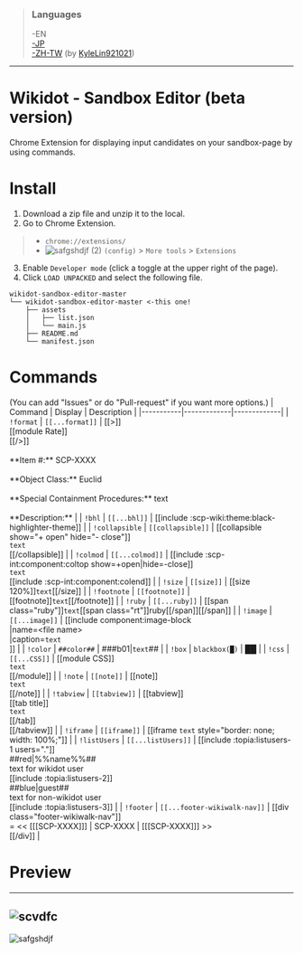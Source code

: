 > ### Languages
> -EN<br />[-JP](https://github.com/7happy7/wikidot-sandbox-editor/tree/jp)<br />[-ZH-TW](https://github.com/7happy7/wikidot-sandbox-editor/tree/zh-tw) \(by [KyleLin921021](https://github.com/KyleLin921021)\)

----
# Wikidot - Sandbox Editor (beta version)
Chrome Extension for displaying input candidates on your sandbox-page by using commands.

# Install
1. Download a zip file and unzip it to the local.
2. Go to Chrome Extension.
> * `chrome://extensions/`
> * ![safgshdjf (2)](https://user-images.githubusercontent.com/49482246/84563612-c54c4b80-ad97-11ea-9559-584dcc268f4f.png) `(config)` > `More tools` > `Extensions`
3. Enable `Developer mode` (click a toggle at the upper right of the page).
4. Click `LOAD UNPACKED` and select the following file.
```
wikidot-sandbox-editor-master
└── wikidot-sandbox-editor-master <-this one!
    ├── assets
    │   ├── list.json
    │   └── main.js
    ├── README.md
    └── manifest.json
```
# Commands
(You can add "Issues" or do "Pull-request" if you want more options.)
| Command  | Display | Description |
|-----------|-------------|-------------|
| `!format` | `[[...format]]` | [[>]]<br />[[module Rate]]<br />[[/>]]<br /><br />\**Item #:\*\* SCP-XXXX<br /><br />\*\*Object Class:\*\* Euclid<br /><br />\*\*Special Containment Procedures:\*\* text<br /><br />\*\*Description:\*\*  |
| `!bhl` | `[[...bhl]]` | [[include :scp-wiki:theme:black-highlighter-theme]] |
| `!collapsible` | `[[collapsible]]` | [[collapsible show="+ open" hide="- close"]]<br />`text`<br />[[/collapsible]] |
| `!colmod` | `[[...colmod]]` | [[include :scp-int:component:coltop show=+open\|hide=-close]]<br />`text`<br />[[include :scp-int:component:colend]] |
| `!size` | `[[size]]` | [[size 120%]]`text`[[/size]] |
| `!footnote` | `[[footnote]]` | [[footnote]]`text`[[/footnote]] |
| `!ruby` | `[[...ruby]]` | [[span class="ruby"]]`text`[[span class="rt"]]ruby[[/span]][[/span]] |
| `!image` | `[[...image]]` | [[include component:image-block<br />\|name=\<file name\><br />\|caption=`text`<br />]] |
| `!color` | `##color##` | ###b01\|`text`## |
| `!box` | `blackbox(█)` | ██ |
| `!css` | `[[...CSS]]` | [[module CSS]]<br />`text`<br />[[/module]] |
| `!note` | `[[note]]` | [[note]]<br />`text`<br />[[/note]] |
| `!tabview` | `[[tabview]]` | [[tabview]]<br />[[tab title]]<br />`text`<br />[[/tab]]<br />[[/tabview]] |
| `!iframe` | `[[iframe]]` | [[iframe `text` style=\"border: none; width: 100%;\"]] |
| `!listUsers` | `[[...listUsers]]` | [[include :topia:listusers-1 users="."]]<br />##red\|%%name%%##<br />text for wikidot user<br />[[include :topia:listusers-2]]<br />##blue\|guest##<br />text for non-wikidot user<br />[[include :topia:listusers-3]] |
| `!footer` | `[[...footer-wikiwalk-nav]]` | [[div class="footer-wikiwalk-nav"]]<br />= << [[[SCP-XXXX]]] \| SCP-XXXX \| [[[SCP-XXXX]]] >><br />[[/div]] |

# Preview
----
![scvdfc](https://user-images.githubusercontent.com/49482246/85929610-5a4f5880-b8f1-11ea-9532-920656164240.png)
----
![safgshdjf](https://user-images.githubusercontent.com/49482246/85929632-7f43cb80-b8f1-11ea-8bdf-c57b5dd091d1.png)
